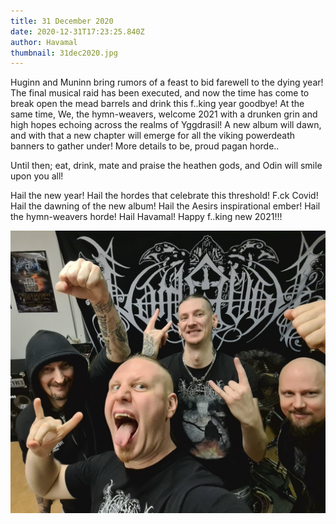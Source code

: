 ```yaml
---
title: 31 December 2020
date: 2020-12-31T17:23:25.840Z
author: Havamal
thumbnail: 31dec2020.jpg
---
```


Huginn and Muninn bring rumors of a feast to bid farewell to the dying year!
The final musical raid has been executed, and now the time has come to break open the mead barrels and drink this f..king year goodbye!
At the same time, We, the hymn-weavers, welcome 2021 with a drunken grin and high hopes echoing across the realms of Yggdrasil! A new album will dawn, and with that a new chapter will emerge for all the viking powerdeath banners to gather under! More details to be, proud pagan horde..

Until then; eat, drink, mate and praise the heathen gods, and Odin will smile upon you all!

Hail the new year! Hail the hordes that celebrate this threshold! F.ck Covid! Hail the dawning of the new album! Hail the Aesirs inspirational ember! Hail the hymn-weavers horde! Hail Havamal!
Happy f..king new 2021!!!

![31dec2020.jpg](./31dec2020.jpg)

